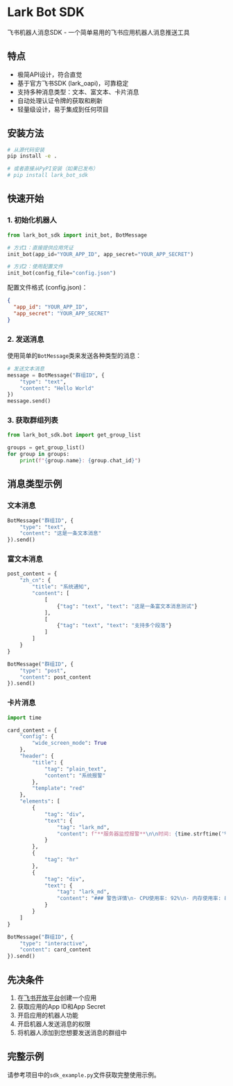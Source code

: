 # Lark Bot SDK

飞书机器人消息SDK - 一个简单易用的飞书应用机器人消息推送工具

## 特点

- 极简API设计，符合直觉
- 基于官方飞书SDK (lark_oapi)，可靠稳定
- 支持多种消息类型：文本、富文本、卡片消息
- 自动处理认证令牌的获取和刷新
- 轻量级设计，易于集成到任何项目

## 安装方法

```bash
# 从源代码安装
pip install -e .

# 或者直接从PyPI安装（如果已发布）
# pip install lark_bot_sdk
```

## 快速开始

### 1. 初始化机器人

```python
from lark_bot_sdk import init_bot, BotMessage

# 方式1：直接提供应用凭证
init_bot(app_id="YOUR_APP_ID", app_secret="YOUR_APP_SECRET")

# 方式2：使用配置文件
init_bot(config_file="config.json")
```

配置文件格式 (config.json)：
```json
{
  "app_id": "YOUR_APP_ID",
  "app_secret": "YOUR_APP_SECRET"
}
```

### 2. 发送消息

使用简单的`BotMessage`类来发送各种类型的消息：

```python
# 发送文本消息
message = BotMessage("群组ID", {
    "type": "text", 
    "content": "Hello World"
})
message.send()
```

### 3. 获取群组列表

```python
from lark_bot_sdk.bot import get_group_list

groups = get_group_list()
for group in groups:
    print(f"{group.name}: {group.chat_id}")
```

## 消息类型示例

### 文本消息

```python
BotMessage("群组ID", {
    "type": "text", 
    "content": "这是一条文本消息"
}).send()
```

### 富文本消息

```python
post_content = {
    "zh_cn": {
        "title": "系统通知",
        "content": [
            [
                {"tag": "text", "text": "这是一条富文本消息测试"}
            ],
            [
                {"tag": "text", "text": "支持多个段落"}
            ]
        ]
    }
}

BotMessage("群组ID", {
    "type": "post",
    "content": post_content
}).send()
```

### 卡片消息

```python
import time

card_content = {
    "config": {
        "wide_screen_mode": True
    },
    "header": {
        "title": {
            "tag": "plain_text",
            "content": "系统报警"
        },
        "template": "red"
    },
    "elements": [
        {
            "tag": "div",
            "text": {
                "tag": "lark_md",
                "content": f"**服务器监控报警**\n\n时间: {time.strftime('%Y-%m-%d %H:%M:%S')}"
            }
        },
        {
            "tag": "hr"
        },
        {
            "tag": "div",
            "text": {
                "tag": "lark_md",
                "content": "### 警告详情\n- CPU使用率: 92%\n- 内存使用率: 85%"
            }
        }
    ]
}

BotMessage("群组ID", {
    "type": "interactive",
    "content": card_content
}).send()
```

## 先决条件

1. 在[飞书开放平台](https://open.feishu.cn/)创建一个应用
2. 获取应用的App ID和App Secret
3. 开启应用的机器人功能
4. 开启机器人发送消息的权限
5. 将机器人添加到您想要发送消息的群组中

## 完整示例

请参考项目中的`sdk_example.py`文件获取完整使用示例。
